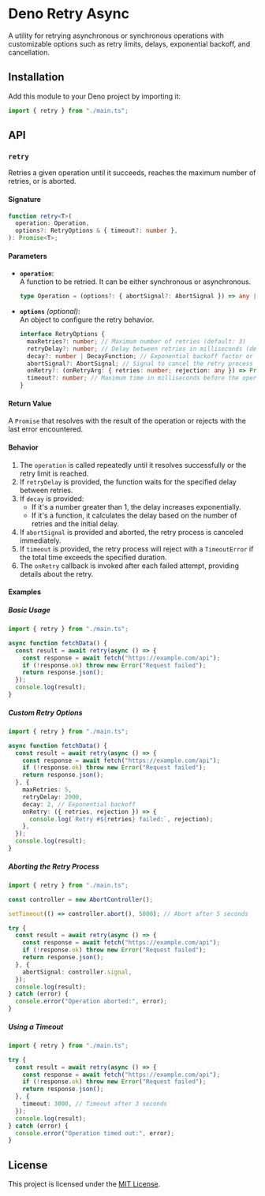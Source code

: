 # Deno Retry Async

A utility for retrying asynchronous or synchronous operations with customizable options such as retry limits, delays, exponential backoff, and cancellation.

## Installation

Add this module to your Deno project by importing it:

```typescript
import { retry } from "./main.ts";
```

## API

### `retry`

Retries a given operation until it succeeds, reaches the maximum number of retries, or is aborted.

#### Signature

```typescript
function retry<T>(
  operation: Operation,
  options?: RetryOptions & { timeout?: number },
): Promise<T>;
```

#### Parameters

- **`operation`**:  
  A function to be retried. It can be either synchronous or asynchronous.  
  ```typescript
  type Operation = (options?: { abortSignal?: AbortSignal }) => any | Promise<any>;
  ```

- **`options`** *(optional)*:  
  An object to configure the retry behavior.  
  ```typescript
  interface RetryOptions {
    maxRetries?: number; // Maximum number of retries (default: 3)
    retryDelay?: number; // Delay between retries in milliseconds (default: 1000)
    decay?: number | DecayFunction; // Exponential backoff factor or custom decay function
    abortSignal?: AbortSignal; // Signal to cancel the retry process
    onRetry?: (onRetryArg: { retries: number; rejection: any }) => Promise<void> | void; // Callback invoked after each retry
    timeout?: number; // Maximum time in milliseconds before the operation times out
  }
  ```

#### Return Value

A `Promise` that resolves with the result of the operation or rejects with the last error encountered.

#### Behavior

1. The `operation` is called repeatedly until it resolves successfully or the retry limit is reached.
2. If `retryDelay` is provided, the function waits for the specified delay between retries.
3. If `decay` is provided:
   - If it's a number greater than 1, the delay increases exponentially.
   - If it's a function, it calculates the delay based on the number of retries and the initial delay.
4. If `abortSignal` is provided and aborted, the retry process is canceled immediately.
5. If `timeout` is provided, the retry process will reject with a `TimeoutError` if the total time exceeds the specified duration.
6. The `onRetry` callback is invoked after each failed attempt, providing details about the retry.

#### Examples

##### Basic Usage

```typescript
import { retry } from "./main.ts";

async function fetchData() {
  const result = await retry(async () => {
    const response = await fetch("https://example.com/api");
    if (!response.ok) throw new Error("Request failed");
    return response.json();
  });
  console.log(result);
}
```

##### Custom Retry Options

```typescript
import { retry } from "./main.ts";

async function fetchData() {
  const result = await retry(async () => {
    const response = await fetch("https://example.com/api");
    if (!response.ok) throw new Error("Request failed");
    return response.json();
  }, {
    maxRetries: 5,
    retryDelay: 2000,
    decay: 2, // Exponential backoff
    onRetry: ({ retries, rejection }) => {
      console.log(`Retry #${retries} failed:`, rejection);
    },
  });
  console.log(result);
}
```

##### Aborting the Retry Process

```typescript
import { retry } from "./main.ts";

const controller = new AbortController();

setTimeout(() => controller.abort(), 5000); // Abort after 5 seconds

try {
  const result = await retry(async () => {
    const response = await fetch("https://example.com/api");
    if (!response.ok) throw new Error("Request failed");
    return response.json();
  }, {
    abortSignal: controller.signal,
  });
  console.log(result);
} catch (error) {
  console.error("Operation aborted:", error);
}
```

##### Using a Timeout

```typescript
import { retry } from "./main.ts";

try {
  const result = await retry(async () => {
    const response = await fetch("https://example.com/api");
    if (!response.ok) throw new Error("Request failed");
    return response.json();
  }, {
    timeout: 3000, // Timeout after 3 seconds
  });
  console.log(result);
} catch (error) {
  console.error("Operation timed out:", error);
}
```

## License

This project is licensed under the [MIT License](LICENSE).
